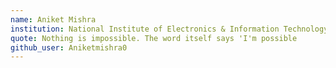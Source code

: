 ```yaml
---
name: Aniket Mishra
institution: National Institute of Electronics & Information Technology
quote: Nothing is impossible. The word itself says 'I'm possible
github_user: Aniketmishra0
---
```

